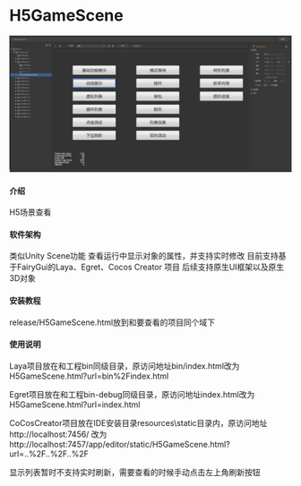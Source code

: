 # H5GameScene
![avatar](/image/cc.jpg)
#### 介绍
H5场景查看

#### 软件架构
类似Unity Scene功能 查看运行中显示对象的属性，并支持实时修改
目前支持基于FairyGui的Laya、Egret、Cocos Creator 项目
后续支持原生UI框架以及原生3D对象
#### 安装教程
release/H5GameScene.html放到和要查看的项目同个域下
 
#### 使用说明


Laya项目放在和工程bin同级目录，原访问地址bin/index.html改为H5GameScene.html?url=bin%2Findex.html

Egret项目放在和工程bin-debug同级目录，原访问地址index.html改为H5GameScene.html?url=index.html

CoCosCreator项目放在IDE安装目录resources\static目录内，原访问地址http://localhost:7456/ 改为 http://localhost:7457/app/editor/static/H5GameScene.html?url=..%2F..%2F..%2F

显示列表暂时不支持实时刷新，需要查看的时候手动点击左上角刷新按钮





